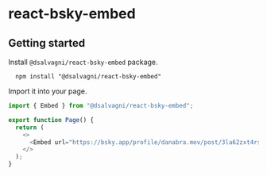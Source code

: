 # react-bsky-embed

## Getting started

Install `@dsalvagni/react-bsky-embed` package.

```
  npm install "@dsalvagni/react-bsky-embed"
```

Import it into your page.

```js
import { Embed } from "@dsalvagni/react-bsky-embed";

export function Page() {
  return (
    <>
      <Embed url="https://bsky.app/profile/danabra.mov/post/3la62zxt4rs2j" />
    </>
  );
}
```
